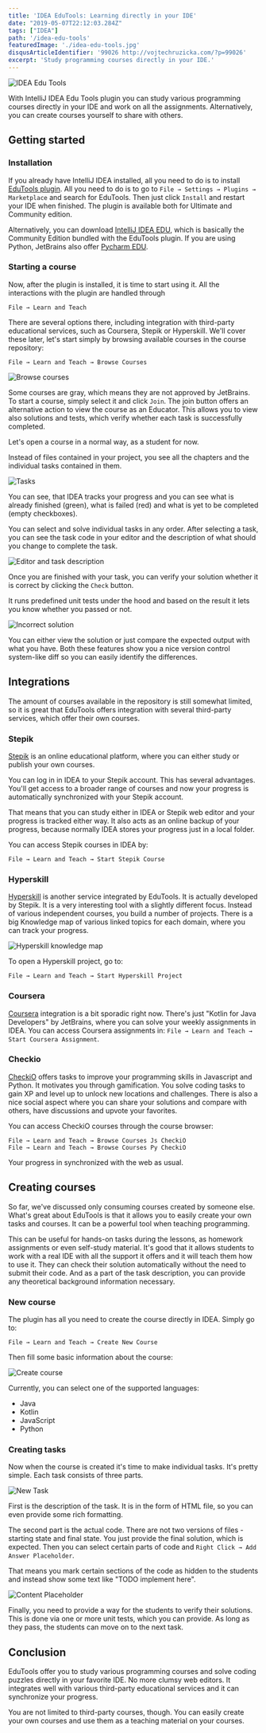 ```yaml
---
title: 'IDEA EduTools: Learning directly in your IDE'
date: "2019-05-07T22:12:03.284Z"
tags: ["IDEA"]
path: '/idea-edu-tools'
featuredImage: './idea-edu-tools.jpg'
disqusArticleIdentifier: '99026 http://vojtechruzicka.com/?p=99026'
excerpt: 'Study programming courses directly in your IDE.'
---
```


![IDEA Edu Tools](idea-edu-tools.jpg)

With IntelliJ IDEA Edu Tools plugin you can study various programming courses directly in your IDE and work on all the assignments. Alternatively, you can create courses yourself to share with others.

## Getting started
### Installation
If you already have IntelliJ IDEA installed, all you need to do is to install [EduTools plugin](https://plugins.jetbrains.com/plugin/10081-edutools). All you need to do is to go to `File → Settings → Plugins → Marketplace` and search for EduTools. Then just click `Install` and restart your IDE when finished. The plugin is available both for Ultimate and Community edition.

Alternatively, you can download [IntelliJ IDEA EDU](https://www.jetbrains.com/education/download/#section=idea), which is basically the Community Edition bundled with the EduTools plugin. If you are using Python, JetBrains also offer [Pycharm EDU](https://www.jetbrains.com/pycharm-edu/).

### Starting a course
Now, after the plugin is installed, it is time to start using it. All the interactions with the plugin are handled through

```
File → Learn and Teach
```

There are several options there, including integration with third-party educational services, such as Coursera, Stepik or Hyperskill. We'll cover these later, let's start simply by browsing available courses in the course repository:

```
File → Learn and Teach → Browse Courses
```

![Browse courses](browse-courses.png)

Some courses are gray, which means they are not approved by JetBrains. To start a course, simply select it and click `Join`. The join button offers an alternative action to view the course as an Educator. This allows you to view also solutions and tests, which verify whether each task is successfully completed.

Let's open a course in a normal way, as a student for now.

Instead of files contained in your project, you see all the chapters and the individual tasks contained in them.

![Tasks](tasks.png)

You can see, that IDEA tracks your progress and you can see what is already finished (green), what is failed (red) and what is yet to be completed (empty checkboxes).

You can select and solve individual tasks in any order. After selecting a task, you can see the task code in your editor and the description of what should you change to complete the task.

![Editor and task description](editor.png)

Once you are finished with your task, you can verify your solution whether it is correct by clicking the `Check` button.

It runs predefined unit tests under the hood and based on the result it lets you know whether you passed or not.

![Incorrect solution](incorrect.png)

You can either view the solution or just compare the expected output with what you have. Both these features show you a nice version control system-like diff so you can easily identify the differences.

## Integrations
The amount of courses available in the repository is still somewhat limited, so it is great that EduTools offers integration with several third-party services, which offer their own courses.

### Stepik
[Stepik](https://stepik.org/catalog?language=en) is an online educational platform, where you can either study or publish your own courses.

You can log in in IDEA to your Stepik account. This has several advantages. You'll get access to a broader range of courses and now your progress is automatically synchronized with your Stepik account.

That means that you can study either in IDEA or Stepik web editor and your progress is tracked either way. It also acts as an online backup of your progress, because normally IDEA stores your progress just in a local folder.

You can access Stepik courses in IDEA by:

```
File → Learn and Teach → Start Stepik Course
```

### Hyperskill
[Hyperskill](https://hyperskill.org) is another service integrated by EduTools. It is actually developed by Stepik. It is a very interesting tool with a slightly different focus. Instead of various independent courses, you build a number of projects. There is a big Knowledge map of various linked topics for each domain, where you can track your progress.

![Hyperskill knowledge map](hyperskill-map.png)

To open a Hyperskill project, go to:

 ```
 File → Learn and Teach → Start Hyperskill Project
 ```
 
### Coursera
[Coursera](https://www.coursera.org/) integration is a bit sporadic right now. There's just "Kotlin for Java Developers" by JetBrains, where you can solve your weekly assignments in IDEA. You can access Coursera assignments in: `File → Learn and Teach → Start Coursera Assignment`.

### Checkio
[CheckiO](https://checkio.org/) offers tasks to improve your programming skills in Javascript and Python. It motivates you through gamification. You solve coding tasks to gain XP and level up to unlock new locations and challenges. There is also a nice social aspect where you can share your solutions and compare with others, have discussions and upvote your favorites.

You can access CheckiO courses through the course browser:

```
File → Learn and Teach → Browse Courses Js CheckiO
File → Learn and Teach → Browse Courses Py CheckiO
```

Your progress in synchronized with the web as usual.

## Creating courses
So far, we've discussed only consuming courses created by someone else. What's great about EduTools is that it allows you to easily create your own tasks and courses. It can be a powerful tool when teaching programming.

This can be useful for hands-on tasks during the lessons, as homework assignments or even self-study material. It's good that it allows students to work with a real IDE with all the support it offers and it will teach them how to use it. They can check their solution automatically without the need to submit their code. And as a part of the task description, you can provide any theoretical background information necessary.

### New course

The plugin has all you need to create the course directly in IDEA. Simply go to:

```
File → Learn and Teach → Create New Course
```

Then fill some basic information about the course:

![Create course](create-course.png)

Currently, you can select one of the supported languages:
- Java
- Kotlin
- JavaScript
- Python

### Creating tasks
Now when the course is created it's time to make individual tasks. It's pretty simple. Each task consists of three parts. 

![New Task](new-task.png)

First is the description of the task. It is in the form of HTML file, so you can even provide some rich formatting.

The second part is the actual code. There are not two versions of files - starting state and final state. You just provide the final solution, which is expected. Then you can select certain parts of code and `Right Click → Add Answer Placeholder`.

That means you mark certain sections of the code as hidden to the students and instead show some text like "TODO implement here".

![Content Placeholder](content-placeholder.png)

Finally, you need to provide a way for the students to verify their solutions. This is done via one or more unit tests, which you can provide. As long as they pass, the students can move on to the next task. 


## Conclusion
EduTools offer you to study various programming courses and solve coding puzzles directly in your favorite IDE. No more clumsy web editors. It integrates well with various third-party educational services and it can synchronize your progress.

You are not limited to third-party courses, though. You can easily create your own courses and use them as a teaching material on your courses.